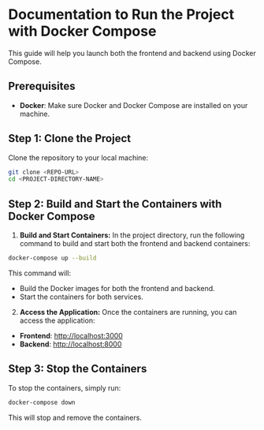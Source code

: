 # Documentation to Run the Project with Docker Compose

This guide will help you launch both the frontend and backend using Docker Compose.

## Prerequisites
- **Docker**: Make sure Docker and Docker Compose are installed on your machine.

## Step 1: Clone the Project
Clone the repository to your local machine:
```bash
git clone <REPO-URL>
cd <PROJECT-DIRECTORY-NAME>
```

## Step 2: Build and Start the Containers with Docker Compose
1. **Build and Start Containers:**
In the project directory, run the following command to build and start both the frontend and backend containers:
```bash
docker-compose up --build
```
This command will:
- Build the Docker images for both the frontend and backend.
- Start the containers for both services.

2. **Access the Application:**
Once the containers are running, you can access the application:
- **Frontend**: [http://localhost:3000](http://localhost:3000)
- **Backend**: [http://localhost:8000](http://localhost:8000)

## Step 3: Stop the Containers
To stop the containers, simply run:
```bash
docker-compose down
```

This will stop and remove the containers.